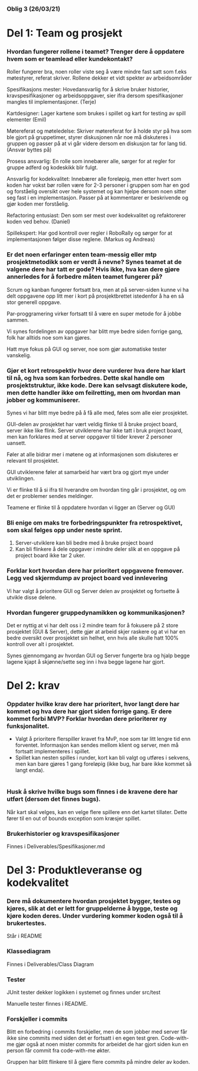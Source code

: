 ### **Oblig 3 (26/03/21)**

# **Del 1: Team og prosjekt**

### **Hvordan fungerer rollene i teamet? Trenger dere å oppdatere hvem som er teamlead eller kundekontakt?**

Roller fungerer bra, noen roller viste seg å være mindre fast satt som f.eks møtestyrer, referat skriver. Rollene dekker et vidt spekter av arbeidsområder

Spesifikasjons mester: Hovedansvarlig for å skrive bruker historier, kravspesifikasjoner og arbeidsoppgaver, sier ifra dersom spesifikasjoner mangles til implementasjoner. (Terje)

Kartdesigner: Lager kartene som brukes i spillet og kart for testing av spill elementer (Emil)

Møtereferat og møteledelse: Skriver møtereferat for å holde styr på hva som ble gjort på gruppetimer, styrer diskusjonen når noe må diskuteres i gruppen og passer på at vi går videre dersom en diskusjon tar for lang tid. (Ansvar byttes på)

Prosess ansvarlig: En rolle som innebærer alle, sørger for at regler for gruppe adferd og kodeskikk blir fulgt.

Ansvarlig for kodekvalitet: Innebærer alle foreløpig, men etter hvert som koden har vokst bør rollen være for 2-3 personer i gruppen som har en god og forståelig oversikt over hele systemet og kan hjelpe dersom noen sitter seg fast i en implementasjon. Passer på at kommentarer er beskrivende og gjør koden mer forståelig.

Refactoring entusiast: Den som ser mest over kodekvalitet og refaktorerer koden ved behov. (Daniel)

Spillekspert: Har god kontroll over regler i RoboRally og sørger for at implementasjonen følger disse reglene. (Markus og Andreas)

### **Er det noen erfaringer enten team-messig eller mtp prosjektmetodikk som er verdt å nevne? Synes teamet at de valgene dere har tatt er gode? Hvis ikke, hva kan dere gjøre annerledes for å forbedre måten teamet fungerer på?**

Scrum og kanban fungerer fortsatt bra, men at på server-siden kunne vi ha delt oppgavene opp litt mer i kort på prosjektbrettet istedenfor å ha en så stor generell oppgave.

Par-proggramering virker fortsatt til å være en super metode for å jobbe sammen.

Vi synes fordelingen av oppgaver har blitt mye bedre siden forrige gang, folk har alltids noe som kan gjøres.

Hatt mye fokus på GUI og server, noe som gjør automatiske tester vanskelig.

### **Gjør et kort retrospektiv hvor dere vurderer hva dere har klart til nå, og hva som kan forbedres. Dette skal handle om prosjektstruktur, ikke kode. Dere kan selvsagt diskutere kode, men dette handler ikke om feilretting, men om hvordan man jobber og kommuniserer.**

Synes vi har blitt mye bedre på å få alle med, føles som alle eier prosjektet.

GUI-delen av prosjektet har vært veldig flinke til å bruke project board, server ikke like flink. Server utviklerene har ikke tatt i bruk project board, men kan forklares med at server oppgaver til tider krever 2 personer uansett.

Føler at alle bidrar mer i møtene og at informasjonen som diskuteres er relevant til prosjektet.

GUI utviklerene føler at samarbeid har vært bra og gjort mye under utviklingen.

Vi er flinke til å si ifra til hverandre om hvordan ting går i prosjektet, og om det er problemer sendes meldinger.

Teamene er flinke til å oppdatere hvordan vi ligger an (Server og GUI)

### **Bli enige om maks tre forbedringspunkter fra retrospektivet, som skal følges opp under neste sprint.**

1. Server-utviklere kan bli bedre med å bruke project board
2. Kan bli flinkere å dele oppgaver i mindre deler slik at en oppgave på project board ikke tar 2 uker.

### **Forklar kort hvordan dere har prioritert oppgavene fremover. Legg ved skjermdump av project board ved innlevering**

Vi har valgt å prioritere GUI og Server delen av prosjektet og fortsette å utvikle disse delene.

### **Hvordan fungerer gruppedynamikken og kommunikasjonen?**

Det er nyttig at vi har delt oss i 2 mindre team for å fokusere på 2 store prosjektet (GUI &amp; Server), dette gjør at arbeid skjer raskere og at vi har en bedre oversikt over prosjektet sin helhet, enn hvis alle skulle hatt 100% kontroll over alt i prosjektet.

Synes gjennomgang av hvordan GUI og Server fungerte bra og hjalp begge lagene kjapt å skjønne/sette seg inn i hva begge lagene har gjort.

# **Del 2: krav**

### **Oppdater hvilke krav dere har prioritert, hvor langt dere har kommet og hva dere har gjort siden forrige gang. Er dere kommet forbi MVP? Forklar hvordan dere prioriterer ny funksjonalitet.**

- Valgt å prioritere flerspiller kravet fra MvP, noe som tar litt lengre tid enn forventet. Informasjon kan sendes mellom klient og server, men må fortsatt implementeres i spillet.
- Spillet kan nesten spilles i runder, kort kan bli valgt og utføres i sekvens, men kan bare gjøres 1 gang foreløpig (ikke bug, har bare ikke kommet så langt enda).<br/><br/> 

### **Husk å skrive hvilke bugs som finnes i de kravene dere har utført (dersom det finnes bugs).**

Når kart skal velges, kan en velge flere spillere enn det kartet tillater. Dette fører til en out of bounds exception som kræsjer spillet.

### **Brukerhistorier og kravspesifikasjoner**

Finnes i Deliverables/Spesifikasjoner.md

# **Del 3: Produktleveranse og kodekvalitet**

### **Dere må dokumentere hvordan prosjektet bygger, testes og kjøres, slik at det er lett for gruppelderne å bygge, teste og kjøre koden deres. Under vurdering kommer koden også til å brukertestes.**

Står i README

### **Klassediagram**

Finnes i Deliverables/Class Diagram

### **Tester**

JUnit tester dekker logikken i systemet og finnes under src/test

Manuelle tester finnes i README.

### **Forskjeller i commits**

Blitt en forbedring i commits forskjeller, men de som jobber med server får ikke sine commits med siden det er fortsatt i en egen test gren. Code-with-me gjør også at noen mister commits for arbeidet de har gjort siden kun en person får commit fra code-with-me økter.

Gruppen har blitt flinkere til å gjøre flere commits på mindre deler av koden.

